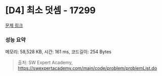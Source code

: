 # [D4] 최소 덧셈 - 17299 

[문제 링크](https://swexpertacademy.com/main/code/problem/problemDetail.do?contestProbId=AYe7x0DKBJADFARP) 

### 성능 요약

메모리: 58,528 KB, 시간: 161 ms, 코드길이: 254 Bytes



> 출처: SW Expert Academy, https://swexpertacademy.com/main/code/problem/problemList.do